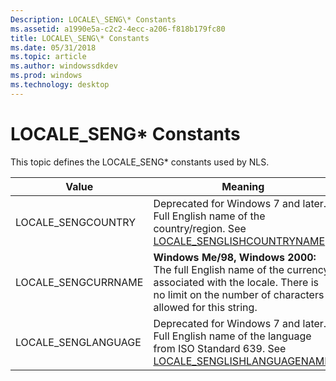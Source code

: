 ```yaml
---
Description: LOCALE\_SENG\* Constants
ms.assetid: a1990e5a-c2c2-4ecc-a206-f818b179fc80
title: LOCALE\_SENG\* Constants
ms.date: 05/31/2018
ms.topic: article
ms.author: windowssdkdev
ms.prod: windows
ms.technology: desktop
---
```


# LOCALE\_SENG\* Constants

This topic defines the LOCALE\_SENG\* constants used by NLS.



| Value                | Meaning                                                                                                                                                                   |
|----------------------|---------------------------------------------------------------------------------------------------------------------------------------------------------------------------|
| LOCALE\_SENGCOUNTRY  | Deprecated for Windows 7 and later. Full English name of the country/region. See [LOCALE\_SENGLISHCOUNTRYNAME](locale-senglish-constants.md).                            |
| LOCALE\_SENGCURRNAME | **Windows Me/98, Windows 2000:** The full English name of the currency associated with the locale. There is no limit on the number of characters allowed for this string. |
| LOCALE\_SENGLANGUAGE | Deprecated for Windows 7 and later. Full English name of the language from ISO Standard 639. See [LOCALE\_SENGLISHLANGUAGENAME](locale-senglish-constants.md).           |



 

 

 



